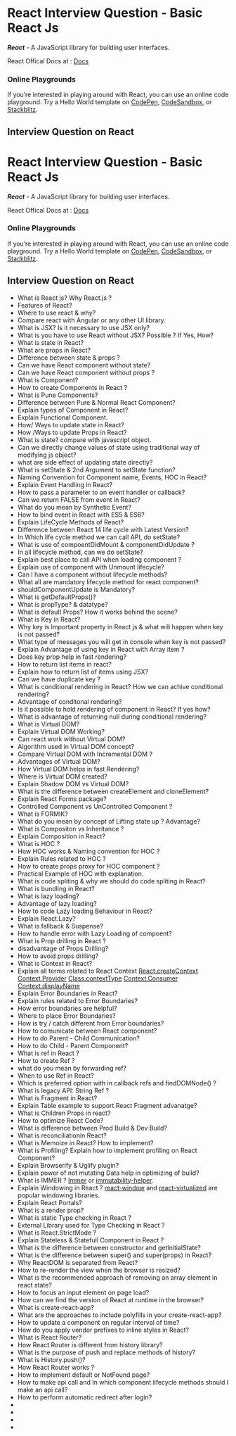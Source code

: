 # React Interview Question - Basic React Js

***React*** - A JavaScript library for building user interfaces.

React Offical Docs at : [Docs](https://reactjs.org/)

### Online Playgrounds

If you’re interested in playing around with React, you can use an online code playground. Try a Hello World template on  [CodePen](https://reactjs.org/redirect-to-codepen/hello-world),  [CodeSandbox](https://codesandbox.io/s/new), or  [Stackblitz](https://stackblitz.com/fork/react).

## Interview Question on React

# React Interview Question - Basic React Js

***React*** - A JavaScript library for building user interfaces.

React Offical Docs at : [Docs](https://reactjs.org/)

### Online Playgrounds

If you’re interested in playing around with React, you can use an online code playground. Try a Hello World template on  [CodePen](https://reactjs.org/redirect-to-codepen/hello-world),  [CodeSandbox](https://codesandbox.io/s/new), or  [Stackblitz](https://stackblitz.com/fork/react).

## Interview Question on React

-  What is React js? Why React.js ?
- Features of React?
 - Where to use react & why?
- Compare react with Angular or any other UI library.
- What is JSX? Is it necessary to use JSX only?
- What is you have to use React without JSX? Possible ? If Yes, How?
- What is state in React?
- What are props in React?
- Difference between state & props ?
- Can we have React component without state?
- Can we have React component without props ?
- What is Component?
- How to create Components in React ?
- What is Pune Components?
- Difference between Pure & Normal React Component?
- Explain types of Component in React?
- Explain Functional Component.
- How/ Ways to update state in React?
- How /Ways to update Props in React?
- What is state? compare with javascript object.
- Can we directly change values of state using traditional way of modifying js object?
- what are side effect of updating state directly?
- What is setState & 2nd Argument to setState function?
- Naming Convention for Component name, Events, HOC in React?
- Explain Event Handling in React?
- How to pass a parameter to an event handler or callback?
- Can we return FALSE from event in React?
- What do you mean by Synthetic Event?
- How to bind event in React with ES5 & ES6?
- Explain LifeCycle Methods of React?
- Difference between React 14 life cycle with Latest Version?
- In Which life cycle method we can call API, do setState?
- What is use of compoentDidMount & componentDidUpdate ?
- In all lifecycle method, can we do setState?
- Explain best place to call API when loading component ?
- Explain use of component with Unmount lifecycle?
- Can I have a component without lifecycle methods?
- What all are mandatory lifecycle method for react component?
- shouldComponentUpdate is Mandatory?
- What is getDefaultProps()?
- What is propType? & datatype?
- What is default Props? How it works behind the scene?
- What is Key in React?
- Why key is Important property in React js & what will happen when key is not passed?
- What type of messages you will get in console when key is not passed?
- Explain Advantage of using key in React with Array item ?
- Does key prop help in fast rendering?
- How to return list items in react?
- Explain how to return list of items using JSX?
- Can we have duplicate key ?
-  What is conditional rendering in React? How we can achive conditional rendering?
- Advantage of conditonal rendering?
- Is it possible to hold rendering of component in React? If yes how?
- What is advantage of returning null during conditional rendering?
- What is Virtual DOM?
- Explain Virtual DOM Working?
- Can react work without Virtual DOM?
- Algorithm used in Virtual DOM concept?
- Compare Virtual DOM with Incremental DOM ?
- Advantages of Virtual DOM?
- How Virtual DOM helps in fast Rendering?
- Where is Virtual DOM created?
- Explain Shadow DOM vs Virtual DOM?
- What is the difference between createElement and cloneElement?
- Explain React Forms package?
- Controlled Component vs UnControlled Component ?
- What is FORMIK?
- What do you mean by concept of Lifting state up ? Advantage?
- What is Compositon vs Inheritance ?
- Explain Composition in React?
- What is HOC ?
- How HOC works & Naming convention for HOC ?
- Explain Rules related to HOC ?
- How to create props proxy for HOC component ?
- Practical Example of HOC with explanation.
- What is code spliting & why we should do code spliting in React?
- What is bundling in React?
- What is lazy loading?
- Advantage of lazy loading?
- How to code Lazy loading Behaviour in React?
- Explain React.Lazy?
- What is fallback & Suspense?
- How to handle error with Lazy Loading of compoent?
- What is Prop drilling in React ?
- disadvantage of Props Drilling?
- How to avoid props drilling?
- What is Context in React?
- Explain all terms related to React Context 
	 [React.createContext](https://reactjs.org/docs/context.html#reactcreatecontext)
     [Context.Provider](https://reactjs.org/docs/context.html#contextprovider)
     [Class.contextType](https://reactjs.org/docs/context.html#classcontexttype)
     [Context.Consumer](https://reactjs.org/docs/context.html#contextconsumer)
     [Context.displayName](https://reactjs.org/docs/context.html#contextdisplayname)
- Explain Error Boundaries in React?
- Explain rules related to Error Boundaries?
- How error boundaries are helpful?
- Where to place Error Boundaries?
- How is try / catch different from Error boundaries?
- How to comunicate between React component?
- How to do Parent - Child Communication?
- How to do Child - Parent Component?
- What is ref in React ?
- How to create Ref ?
- what do you mean by forwarding ref?
- When to use Ref in React?
- Which is preferred option with in callback refs and findDOMNode() ?
- What is legacy API: String Ref ?
- What is Fragment in React?
- Explain Table example to support React Fragment advanatge?
- What is Children Props in react?
- How to optimize React Code?
- What is difference between Prod Build & Dev Build?
- What is reconciliationin React?
- What is Memoize in React? How to implement?
- What is Profiling? Explain how to implement profiling on React Component?
-  Explain Browserify & Uglify plugin?
- Explain power of not mutating Data help in optimizing of build?
- What is IMMER ? [Immer](https://github.com/mweststrate/immer) or [immutability-helper](https://github.com/kolodny/immutability-helper).
- Explain Windowing in React ? [react-window](https://react-window.now.sh/) and [react-virtualized](https://bvaughn.github.io/react-virtualized/) are popular windowing libraries.
-  Explain React Portals?
- What is a render prop?
- What is static Type checking in React ?
- External Library used for Type Checking in React ?
- What is React.StrictMode ?
- Explain Stateless & Statefull Component in React ?
- What is the difference between constructor and getInitialState?
- What is the difference between super() and super(props) in React?
- Why ReactDOM is separated from React?
- How to re-render the view when the browser is resized?
- What is the recommended approach of removing an array element in react state?
- How to focus an input element on page load?
- How can we find the version of React at runtime in the browser?
- What is create-react-app?
- What are the approaches to include polyfills in your create-react-app?
- How to update a component on regular interval of time?
- How do you apply vendor prefixes to inline styles in React?
- What is React Router?
- How React Router is different from history library?
- What is the purpose of push and replace methods of history?
- What is History.push()?
- How React Router works ?
- How to implement default or NotFound page?
- How to make api call and In which component lifecycle methods should I make an api call?
- How to perform automatic redirect after login?
- 
- 
- 
- 
